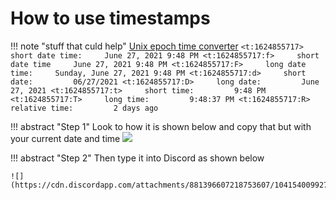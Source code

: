 # How to use timestamps

!!! note "stuff that culd help"
    [Unix epoch time converter](https://www.epochconverter.com/)
    ```
    <t:1624855717>         short date time:     June 27, 2021 9:48 PM
    <t:1624855717:f>     short date time     June 27, 2021 9:48 PM
    <t:1624855717:F>     long date time:     Sunday, June 27, 2021 9:48 PM
    <t:1624855717:d>     short date:         06/27/2021
    <t:1624855717:D>     long date:         June 27, 2021
    <t:1624855717:t>     short time:         9:48 PM
    <t:1624855717:T>     long time:         9:48:37 PM
    <t:1624855717:R>     relative time:         2 days ago
    ```

!!! abstract "Step 1"
    Look to how it is shown below and copy that but with your current date and time
    ![](https://cdn.discordapp.com/attachments/881396607218753607/1041539019730845756/image.png)

!!! abstract "Step 2"
    Then type it into Discord as shown below
    
    ![](https://cdn.discordapp.com/attachments/881396607218753607/1041540099277590558/image.png)